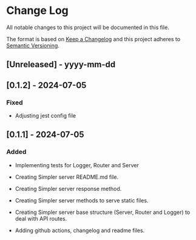 
# Change Log
All notable changes to this project will be documented in this file.
 
The format is based on [Keep a Changelog](http://keepachangelog.com/)
and this project adheres to [Semantic Versioning](http://semver.org/).
 
## [Unreleased] - yyyy-mm-dd

## [0.1.2] - 2024-07-05

### Fixed

- Adjusting jest config file

## [0.1.1] - 2024-07-05
 
### Added

- Implementing tests for Logger, Router and Server

- Creating Simpler server README.md file.

- Creating Simpler server response method.

- Creating Simpler server methods to serve static files.

- Creating Simpler server base structure (Server, Router and Logger) to deal with API routes.

- Adding github actions, changelog and readme files.
